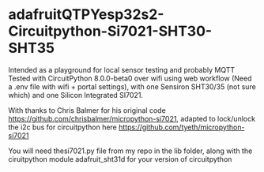 # adafruitQTPYesp32s2-Circuitpython-Si7021-SHT30-SHT35
Intended as a playground for local sensor testing and probably MQTT
Tested with CircuitPython 8.0.0-beta0 over wifi using web workflow (Need a .env file with wifi + portal settings), with one Sensiron SHT30/35 (not sure which) and one Silicon Integrated SI7021.

With thanks to Chris Balmer for his original code https://github.com/chrisbalmer/micropython-si7021,
adapted to lock/unlock the i2c bus for circuitpython here https://github.com/tyeth/micropython-si7021

You will need thesi7021.py file from my repo in the lib folder, along with the ciruitpython module adafruit_sht31d for your version of circuitpython